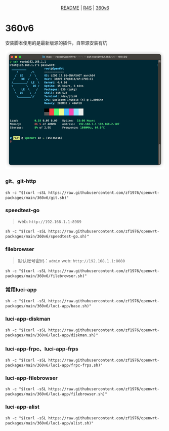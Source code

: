 <p align="center">
    <a href="https://github.com/zf1976/packages/blob/main/README.md">README</a> | <a href="https://github.com/zf1976/packages/blob/main/README-R4S.md">R4S</a> | <a href="https://github.com/zf1976/packages/blob/main/README-360v6.md">360v6</a>
</p>

# 360v6
安装脚本使用的是最新版源的插件，自带源安装有坑

<img src="./360v6/img/360v6.png"/>

### git、git-http
```shell
sh -c "$(curl -sSL https://raw.githubusercontent.com/zf1976/openwrt-packages/main/360v6/git.sh)"
```

### speedtest-go
> web: `http://192.168.1.1:8989`
```shell
sh -c "$(curl -sSL https://raw.githubusercontent.com/zf1976/openwrt-packages/main/360v6/speedtest-go.sh)"
```

### filebrowser
> 默认账号密码：`admin`
> web: `http://192.168.1.1:8080`
```shell
sh -c "$(curl -sSL https://raw.githubusercontent.com/zf1976/openwrt-packages/main/360v6/filebrowser.sh)"
```

### 常用luci-app
```shell
sh -c "$(curl -sSL https://raw.githubusercontent.com/zf1976/openwrt-packages/main/360v6/luci-app/base.sh)"
```

### luci-app-diskman
```shell
sh -c "$(curl -sSL https://raw.githubusercontent.com/zf1976/openwrt-packages/main/360v6/luci-app/diskman.sh)"
```

### luci-app-frpc、luci-app-frps
```shell
sh -c "$(curl -sSL https://raw.githubusercontent.com/zf1976/openwrt-packages/main/360v6/luci-app/frpc-frps.sh)"
```

### luci-app-filebrowser
```shell
sh -c "$(curl -sSL https://raw.githubusercontent.com/zf1976/openwrt-packages/main/360v6/luci-app/filebrowser.sh)"
```

### luci-app-alist
```shell
sh -c "$(curl -sSL https://raw.githubusercontent.com/zf1976/openwrt-packages/main/360v6/luci-app/alist.sh)"
```
